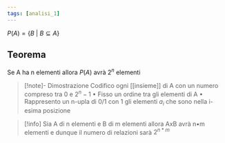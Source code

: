 ```yaml
---
tags: [analisi_1]
---
```

$P(A) = \{B \text{ | } B\subseteq A\}$

## Teorema
Se A ha n elementi allora $P(A)$ avrà $2^n$ elementi 

>[!note]- Dimostrazione
>Codifico ogni [[insieme]] di A con un numero compreso tra 0 e $2^n - 1$
• Fisso un ordine tra gli elementi di A
• Rappresento un n-upla di 0/1 con 1 gli elementi $a_i$ che sono nella i-esima posizione

> [!info]
> Sia A di n elementi e B di m elementi allora AxB avrà n•m elementi e dunque il numero di relazioni sarà $2^{n*m}$ 


